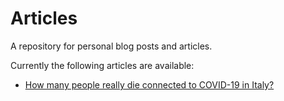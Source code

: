 # Articles

A repository for personal blog posts and articles.

Currently the following articles are available:
 - [How many people really die connected to COVID-19 in Italy?](mortality-covid19)
